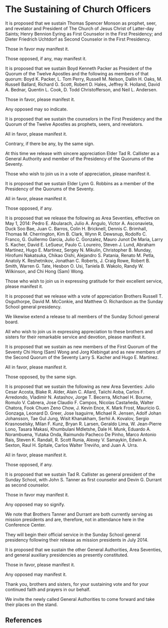 # The Sustaining of Church Officers

It is proposed that we sustain Thomas Spencer Monson as prophet, seer, and
revelator and President of The Church of Jesus Christ of Latter-day Saints;
Henry Bennion Eyring as First Counselor in the First Presidency; and Dieter
Friedrich Uchtdorf as Second Counselor in the First Presidency.

Those in favor may manifest it.

Those opposed, if any, may manifest it.

It is proposed that we sustain Boyd Kenneth Packer as President of the Quorum
of the Twelve Apostles and the following as members of that quorum: Boyd K.
Packer, L. Tom Perry, Russell M. Nelson, Dallin H. Oaks, M. Russell Ballard,
Richard G. Scott, Robert D. Hales, Jeffrey R. Holland, David A. Bednar,
Quentin L. Cook, D. Todd Christofferson, and Neil L. Andersen.

Those in favor, please manifest it.

Any opposed may so indicate.

It is proposed that we sustain the counselors in the First Presidency and the
Quorum of the Twelve Apostles as prophets, seers, and revelators.

All in favor, please manifest it.

Contrary, if there be any, by the same sign.

At this time we release with sincere appreciation Elder Tad R. Callister as a
General Authority and member of the Presidency of the Quorums of the Seventy.

Those who wish to join us in a vote of appreciation, please manifest it.

It is proposed that we sustain Elder Lynn G. Robbins as a member of the
Presidency of the Quorums of the Seventy.

All in favor, please manifest it.

Those opposed, if any.

It is proposed that we release the following as Area Seventies, effective on
May 1, 2014: Pedro E. Abularach, Julio A. Angulo, Victor A. Asconavieta, Duck
Soo Bae, Juan C. Barros, Colin H. Bricknell, Dennis C. Brimhall, Thomas M.
Cherrington, Kim B. Clark, Wynn R. Dewsnup, Rodolfo C. Franco, G. Guillermo
Garcia, Julio C. Gonzalez, Mauro Junot De Maria, Larry S. Kacher, David E.
LeSueur, Paulo C. Loureiro, Steven J. Lund, Abraham Martinez, Hugo E.
Martinez, Sergey N. Mikulin, Christopher B. Munday, Hirofumi Nakatsuka, Chikao
Oishi, Alejandro S. Patania, Renato M. Petla, Anatoly K. Reshetnikov, Jonathan
C. Roberts, J. Craig Rowe, Robert B. Smith, Warren G. Tate, Hesbon O. Usi,
Taniela B. Wakolo, Randy W. Wilkinson, and Chi Hong (Sam) Wong.

Those who wish to join us in expressing gratitude for their excellent service,
please manifest it.

It is proposed that we release with a vote of appreciation Brothers Russell T.
Osguthorpe, David M. McConkie, and Matthew O. Richardson as the Sunday School
general presidency.

We likewise extend a release to all members of the Sunday School general
board.

All who wish to join us in expressing appreciation to these brothers and
sisters for their remarkable service and devotion, please manifest it.

It is proposed that we sustain as new members of the First Quorum of the
Seventy Chi Hong (Sam) Wong and Jorg Klebingat and as new members of the
Second Quorum of the Seventy Larry S. Kacher and Hugo E. Martinez.

All in favor, please manifest it.

Those opposed, by the same sign.

It is proposed that we sustain the following as new Area Seventies: Julio
Cesar Acosta, Blake R. Alder, Alain C. Allard, Taiichi Aoba, Carlos F.
Arredondo, Vladimir N. Astashov, Jorge T. Becerra, Michael H. Bourne, Romulo
V. Cabrera, Jose Claudio F. Campos, Nicolas Castañeda, Walter Chatora, Fook
Chuen Zeno Chow, J. Kevin Ence, K. Mark Frost, Mauricio G. Gonzaga, Leonard D.
Greer, Jose Isaguirre, Michael R. Jensen, Adolf Johan Johansson, Tae Gul Jung,
Wisit Khanakham, Serhii A. Kovalov, Sergio Krasnoselsky, Milan F. Kunz, Bryan
R. Larsen, Geraldo Lima, W. Jean-Pierre Lono, Tasara Makasi, Khumbulani
Mdletshe, Dale H. Munk, Eduardo A. Norambuena, Yutaka Onda, Raimundo Pacheco
De Pinho, Marco Antonio Rais, Steven K. Randall, R. Scott Runia, Alexey V.
Samaykin, Edwin A. Sexton, Raul H. Spitale, Carlos Walter Treviño, and Juan A.
Urra.

All in favor, please manifest it.

Those opposed, if any.

It is proposed that we sustain Tad R. Callister as general president of the
Sunday School, with John S. Tanner as first counselor and Devin G. Durrant as
second counselor.

Those in favor may manifest it.

Any opposed may so signify.

We note that Brothers Tanner and Durrant are both currently serving as mission
presidents and are, therefore, not in attendance here in the Conference
Center.

They will begin their official service in the Sunday School general presidency
following their release as mission presidents in July 2014.

It is proposed that we sustain the other General Authorities, Area Seventies,
and general auxiliary presidencies as presently constituted.

Those in favor, please manifest it.

Any opposed may manifest it.

Thank you, brothers and sisters, for your sustaining vote and for your
continued faith and prayers in our behalf.

We invite the newly called General Authorities to come forward and take their
places on the stand.

## References

